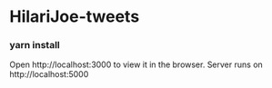 # HilariJoe-tweets

### yarn install

Open http://localhost:3000 to view it in the browser.
Server runs on http://localhost:5000


